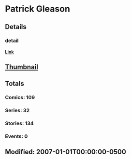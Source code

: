 # Patrick  Gleason 
## Details
### detail
#### [Link](http://marvel.com/comics/creators/5933/patrick_gleason?utm_campaign=apiRef&utm_source=225578a89fc76f3d20fbffda5d17a88d)
## [Thumbnail](http://i.annihil.us/u/prod/marvel/i/mg/b/40/image_not_available.jpg)
## Totals
### Comics: 109
### Series: 32
### Stories: 134
### Events: 0
## Modified: 2007-01-01T00:00:00-0500